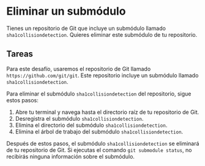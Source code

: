 # Eliminar un submódulo

Tienes un repositorio de Git que incluye un submódulo llamado `sha1collisiondetection`. Quieres eliminar este submódulo de tu repositorio.

## Tareas

Para este desafío, usaremos el repositorio de Git llamado `https://github.com/git/git`. Este repositorio incluye un submódulo llamado `sha1collisiondetection`.

Para eliminar el submódulo `sha1collisiondetection` del repositorio, sigue estos pasos:

1. Abre tu terminal y navega hasta el directorio raíz de tu repositorio de Git.
2. Desregistra el submódulo `sha1collisiondetection`.
3. Elimina el directorio del submódulo `sha1collisiondetection`.
4. Elimina el árbol de trabajo del submódulo `sha1collisiondetection`.

Después de estos pasos, el submódulo `sha1collisiondetection` se eliminará de tu repositorio de Git. Si ejecutas el comando `git submodule status`, no recibirás ninguna información sobre el submódulo.
